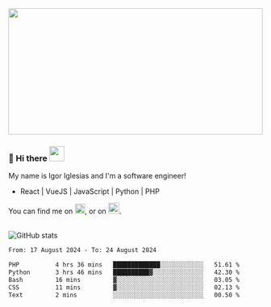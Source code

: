 <img src="https://c.tenor.com/KjVxfRrrncUAAAAd/matrix.gif" width="100%" height="250px">

### 🔭 Hi there <img src="https://raw.githubusercontent.com/MartinHeinz/MartinHeinz/master/wave.gif" width="30px">


My name is Igor Iglesias and I'm a software engineer!
<br>

<ul>
  <li> React | VueJS | JavaScript | Python | PHP </li>
</ul>
You can find me on <a href="https://twitter.com/IgorIglesias5"><img src="https://i.imgur.com/JLLlB5S.png" width="20px"></a>, or on <a href="https://www.linkedin.com/in/igor-iglesias-62478428/"><img src="https://i.imgur.com/PXyIkWx.png" width="22px"></a>.

<br>
<br>

![GitHub stats](https://github-readme-stats.vercel.app/api?username=igoiglesias&show_icons=true&count_private=true&theme=chartreuse-dark&hide_title=true)

<!--START_SECTION:waka-->

```txt
From: 17 August 2024 - To: 24 August 2024

PHP          4 hrs 36 mins   █████████████░░░░░░░░░░░░   51.61 %
Python       3 hrs 46 mins   ██████████▓░░░░░░░░░░░░░░   42.30 %
Bash         16 mins         ▓░░░░░░░░░░░░░░░░░░░░░░░░   03.05 %
CSS          11 mins         ▓░░░░░░░░░░░░░░░░░░░░░░░░   02.13 %
Text         2 mins          ░░░░░░░░░░░░░░░░░░░░░░░░░   00.50 %
```

<!--END_SECTION:waka-->
